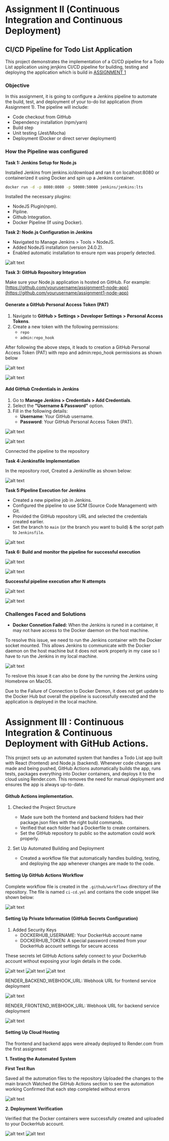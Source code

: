 # Assignment II (Continuous Integration and Continuous Deployment)
## CI/CD Pipeline for Todo List Application 

This project demonstrates the implementation of a CI/CD pipeline for a Todo List application using jenjkins CI/CD pipeline for building, testing and deploying the application which is build in [ASSIGNMENT 1](https://github.com/twangpodorji/TsheringWangpoDorji_02230311_DSO101_A1.git)

### Objective
In this assignment, it is going to configure a Jenkins pipeline to automate the build, test, and
deployment of your to-do list application (from Assignment 1). The pipeline will include:
- Code checkout from GitHub
- Dependency installation (npm/yarn)
- Build step
- Unit testing (Jest/Mocha)
- Deployment (Docker or direct server deployment)

### How the Pipeline was configured
**Task 1: Jenkins Setup for Node.js**

Installed Jenkins from jenkins.io/download and ran it on localhost:8080 or containerized it using Docker and spin up a Jenkins container.
```bash
docker run -d -p 8080:8080 -p 50000:50000 jenkins/jenkins:lts
```
Installed the necessary plugins:
- NodeJS Plugin(npm).
- Pipline.
- Github Integration.
- Docker Pipeline (If using Docker).

**Task 2: Node.js Configuration in Jenkins**

- Navigated to Manage Jenkins > Tools > NodeJS.
- Added NodeJS installation (version 24.0.2).
- Enabled automatic installation to ensure npm was properly detected.

![alt text](<assignment2-images/setup node.js .png>)

**Task 3: GitHub Repository Integration**

Make sure your Node.js application is hosted on GitHub. For example:  
[https://github.com/yourusername/assignment1-node-app](https://github.com/yourusername/assignment1-node-app)

#### Generate a GitHub Personal Access Token (PAT)

1. Navigate to **GitHub > Settings > Developer Settings > Personal Access Tokens**.
2. Create a new token with the following permissions:
   - `repo`
   - `admin:repo_hook`

After following the above steps, it leads to creation a GitHub Personal Access Token (PAT) with repo and admin:repo_hook permissions as shown below

![alt text](assignment2-images/gitrepo-set-token.png)

![alt text](assignment2-images/token.png)

#### Add GitHub Credentials in Jenkins

1. Go to **Manage Jenkins > Credentials > Add Credentials**.
2. Select the **"Username & Password"** option.
3. Fill in the following details:
   - **Username**: Your GitHub username.
   - **Password**: Your GitHub Personal Access Token (PAT).

![alt text](<assignment2-images/credentials .png>)

![alt text](assignment2-images/credentials2.png)

Connected the pipeline to the repository

**Task 4:Jenkinsfile Implementation** 

In the repository root, Created a Jenkinsfile as shown below: 

![alt text](<assignment2-images/Jenkinsfile .png>)

**Task 5:Pipeline Execution for Jenkins**

- Created a new pipeline job in Jenkins.
- Configured the pipeline to use SCM (Source Code Management) with Git.
- Provided the GitHub repository URL and selected the credentials created earlier.
- Set the branch to `main` (or the branch you want to build) & the script path to `Jenkinsfile`.

![alt text](assignment2-images/pipeline-execution2.png)

**Task 6: Build and monitor the pipeline for successful execution**

![alt text](assignment2-images/pipeline-execution3.png)

![alt text](assignment2-images/pipeline-execution4.png)

**Successful pipeline execution after N attempts**

![alt text](assignment2-images/pipeline-exectution5.png)

![alt text](<assignment2-images/finaloutput .png>)

### Challenges Faced and Solutions

- **Docker Connetion Failed:** When the Jenkins is runed in a container, it may not have access to the Docker daemon on the host machine.

To resolve this issue, we need to run the Jenkins container with the Docker socket mounted. This allows Jenkins to communicate with the Docker daemon on the host machine but it does not work properly in my case so I have to run the Jenkins in my local machine. 

![alt text](<assignment2-images/error-encountered .png>)

To reslove this issue it can also be done by the running the Jenkins using Homebrew on MacOS.

Due to the Failure of Connection to Docker Demon, it does not get update to the Docker Hub but overall the pipeline is successfully executed and the application is deployed in the local machine.



# Assignment III : Continuous Integration & Continuous Deployment with GitHub Actions.

This project sets up an automated system that handles a Todo List app built with React (frontend) and Node.js (backend). Whenever code changes are made and being pushed, GitHub Actions automatically builds the app, runs tests, packages everything into Docker containers, and deploys it to the cloud using Render.com. This removes the need for manual deployment and ensures the app is always up-to-date.

#### Github Actions implementation.

1. Checked the Project Structure
     - Made sure both the frontend and backend folders had their package.json files with the right build commands.
     - Verified that each folder had a Dockerfile to create containers.
     - Set the GitHub repository to public so the automation could work properly.

2. Set Up Automated Building and Deployment
     - Created a workflow file that automatically handles building, testing, and deploying the app whenever changes are made to the code.
     
#### Setting Up GitHub Actions Workflow

Complete workflow file is created in the `.github/workflows` directory of the repository. The file is named `ci-cd.yml` and contains the code snippet like shown below:

![alt text](<assignment3-images /cicd-yml-file.png>)

#### Setting Up Private Information (GitHub Secrets Configuration)

1. Added Security Keys
     - DOCKERHUB_USERNAME: Your DockerHub account name
     - DOCKERHUB_TOKEN: A special password created from your DockerHub account settings for secure access

These secrets let GitHub Actions safely connect to your DockerHub account without exposing your login details in the code.

![alt text](<assignment3-images /token.png>)
![alt text](<assignment3-images /token-dockerhub.png>)
![alt text](<assignment3-images /token-github.png>)

RENDER_BACKEND_WEBHOOK_URL: Webhook URL for frontend service deployment

![alt text](<assignment3-images /be-hook.png>)

RENDER_FRONTEND_WEBHOOK_URL: Webhook URL for backend service deployment

![alt text](<assignment3-images /fe-hook.png>)

#### Setting Up Cloud Hosting

The frontend and backend apps were already deployed to Render.com from the first assignment

**1. Testing the Automated System**

**First Test Run**

Saved all the automation files to the repository
Uploaded the changes to the main branch
Watched the GitHub Actions section to see the automation working
Confirmed that each step completed without errors

![alt text](<assignment3-images /final-result.png>)

**2. Deployment Verification**

Verified that the Docker containers were successfully created and uploaded to your DockerHub account.

![alt text](<assignment3-images /web-hook-result-be.png>)
![alt text](<assignment3-images /web-hook-result-fe.png>)

